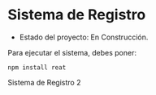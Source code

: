 <h1> Sistema de Registro </h1>

- Estado del proyecto: En Construcción.

Para ejecutar el sistema, debes poner:

```npm install reat```

Sistema de Registro 2
